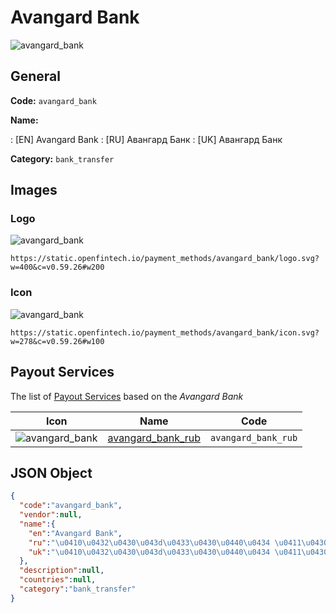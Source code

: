 
# Avangard Bank 
![avangard_bank](https://static.openfintech.io/payment_methods/avangard_bank/logo.svg?w=400&c=v0.59.26#w200)  

## General 
**Code:** `avangard_bank` 
 
**Name:** 
 
:	[EN] Avangard Bank 
:	[RU] Авангард Банк 
:	[UK] Авангард Банк 
 
**Category:** `bank_transfer` 
 

## Images 

### Logo 
![avangard_bank](https://static.openfintech.io/payment_methods/avangard_bank/logo.svg?w=400&c=v0.59.26#w200)  

```
https://static.openfintech.io/payment_methods/avangard_bank/logo.svg?w=400&c=v0.59.26#w200
```  

### Icon 
![avangard_bank](https://static.openfintech.io/payment_methods/avangard_bank/icon.svg?w=278&c=v0.59.26#w100)  

```
https://static.openfintech.io/payment_methods/avangard_bank/icon.svg?w=278&c=v0.59.26#w100
```  

## Payout Services 
 
The list of [Payout Services](/payout-services/) based on the _Avangard Bank_ 

|Icon|Name|Code| 
|:---:|:---:|:---:| 
|![avangard_bank](https://static.openfintech.io/payout_methods/avangard_bank/icon.svg?w=278&c=v0.59.26#w40) |[avangard_bank_rub](/payout-services/avangard_bank_rub/)|`avangard_bank_rub`| 
 

## JSON Object 

```json
{
  "code":"avangard_bank",
  "vendor":null,
  "name":{
    "en":"Avangard Bank",
    "ru":"\u0410\u0432\u0430\u043d\u0433\u0430\u0440\u0434 \u0411\u0430\u043d\u043a",
    "uk":"\u0410\u0432\u0430\u043d\u0433\u0430\u0440\u0434 \u0411\u0430\u043d\u043a"
  },
  "description":null,
  "countries":null,
  "category":"bank_transfer"
}
```  
